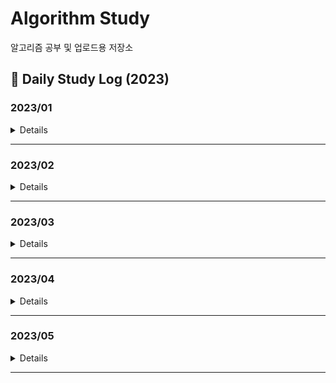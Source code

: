 # Algorithm Study
알고리즘 공부 및 업로드용 저장소

## 📖 Daily Study Log (2023)

### 2023/01
<details value="Details">
  <summary>Details</summary>
  <div markdown="1">
    
  |Date|#|Title|Solution|Remarks|
  |:--:|:--:|:--:|:--:|:--:|
  |23/01/01|BOJ 1669|[멍멍이 쓰다듬기](https://github.com/clap-0/algorithm_study/blob/main/Sources/BOJ/1669_%EB%A9%8D%EB%A9%8D%EC%9D%B4%EC%93%B0%EB%8B%A4%EB%93%AC%EA%B8%B0.cpp)|수학||
  |23/01/02|BOJ 21317|[징검다리 건너기](https://github.com/clap-0/algorithm_study/blob/main/Sources/BOJ/21317_%EC%A7%95%EA%B2%80%EB%8B%A4%EB%A6%AC%EA%B1%B4%EB%84%88%EA%B8%B0.cpp)|DP||
  |23/01/03|BOJ 1069|[집으로](https://github.com/clap-0/algorithm_study/blob/main/Sources/BOJ/1069_%EC%A7%91%EC%9C%BC%EB%A1%9C.cpp)|수학/기하학|애드 혹|
  |23/01/04|BOJ 2420|[사파리월드](https://github.com/clap-0/algorithm_study/blob/main/Sources/BOJ/2420_%EC%82%AC%ED%8C%8C%EB%A6%AC%EC%9B%94%EB%93%9C.cpp)|수학||
  |23/01/05|BOJ 1326|[폴짝폴짝](https://github.com/clap-0/algorithm_study/blob/main/Sources/BOJ/1326_%ED%8F%B4%EC%A7%9D%ED%8F%B4%EC%A7%9D.cpp)|BFS||
  |23/01/06|BOJ 2231|[분해합](https://github.com/clap-0/algorithm_study/blob/main/Sources/BOJ/2231_%EB%B6%84%ED%95%B4%ED%95%A9.cpp)|브루트포스||
  |23/01/07|BOJ 1430|[공격](https://github.com/clap-0/algorithm_study/blob/main/Sources/BOJ/1430_%EA%B3%B5%EA%B2%A9.cpp)|BFS||
  |23/01/08|BOJ 1195|[킥다운](https://github.com/clap-0/algorithm_study/blob/main/Sources/BOJ/1195_%ED%82%A5%EB%8B%A4%EC%9A%B4.cpp)|구현/브루트포스||
  |23/01/09|BOJ 1120|[문자열](https://github.com/clap-0/algorithm_study/blob/main/Sources/BOJ/1120_%EB%AC%B8%EC%9E%90%EC%97%B4.cpp)|브루트포스||
  |23/01/10|BOJ 6198|[옥상 정원 꾸미기](https://github.com/clap-0/algorithm_study/blob/main/Sources/BOJ/6198_%EC%98%A5%EC%83%81%EC%A0%95%EC%9B%90%EA%BE%B8%EB%AF%B8%EA%B8%B0.cpp)|스택||
  |23/01/11|BOJ 25711|[인경산](https://github.com/clap-0/algorithm_study/blob/main/Sources/BOJ/25711_%EC%9D%B8%EA%B2%BD%EC%82%B0.cpp)|누적합||
  |23/01/12|BOJ 2418|[단어 격자](https://github.com/clap-0/algorithm_study/blob/main/Sources/BOJ/2418_%EB%8B%A8%EC%96%B4%EA%B2%A9%EC%9E%90.cpp)|DP||
  |23/01/13|BOJ 1212|[8진수 2진수](https://github.com/clap-0/algorithm_study/blob/main/Sources/BOJ/1212_8%EC%A7%84%EC%88%982%EC%A7%84%EC%88%98.cpp)|구현||
  |23/01/14|BOJ 1406|[에디터](https://github.com/clap-0/algorithm_study/blob/main/Sources/BOJ/1406_%EC%97%90%EB%94%94%ED%84%B0.cpp)|스택||
  |23/01/15|BOJ 2942|[퍼거슨과 사과](https://github.com/clap-0/algorithm_study/blob/main/Sources/BOJ/2942_%ED%8D%BC%EA%B1%B0%EC%8A%A8%EA%B3%BC%EC%82%AC%EA%B3%BC.cpp)|수학/유클리드호제법||
  |23/01/16|BOJ 12924|[멋진 쌍](https://github.com/clap-0/algorithm_study/blob/main/Sources/BOJ/12924_%EB%A9%8B%EC%A7%84%EC%8C%8D.cpp)|수학/브루트포스||
  |23/01/17|BOJ 1427|[소트인사이드](https://github.com/clap-0/algorithm_study/blob/main/Sources/BOJ/1427_%EC%86%8C%ED%8A%B8%EC%9D%B8%EC%82%AC%EC%9D%B4%EB%93%9C.cpp)|정렬||
  |23/01/18|BOJ 1712|[손익분기점](https://github.com/clap-0/algorithm_study/blob/main/Sources/BOJ/1712_%EC%86%90%EC%9D%B5%EB%B6%84%EA%B8%B0%EC%A0%90.cpp)|수학||
  |23/01/19|BOJ 4056|[스-스-스도쿠](https://github.com/clap-0/algorithm_study/blob/main/Sources/BOJ/4056_%EC%8A%A4-%EC%8A%A4-%EC%8A%A4%EB%8F%84%EC%BF%A0.cpp)|백트래킹||
  |23/01/20|BOJ 13397|[구간 나누기 2](https://github.com/clap-0/algorithm_study/blob/main/Sources/BOJ/13397_%EA%B5%AC%EA%B0%84%EB%82%98%EB%88%84%EA%B8%B02.cpp)|이분 탐색||
  |23/01/21|BOJ 1302|[베스트셀러](https://github.com/clap-0/algorithm_study/blob/main/Sources/BOJ/1302_%EB%B2%A0%EC%8A%A4%ED%8A%B8%EC%85%80%EB%9F%AC.cpp)|해시/정렬||
  |23/01/22|BOJ 11367|[Report Card Time](https://github.com/clap-0/algorithm_study/blob/main/Sources/BOJ/11367_ReportCardTime.cpp)|구현||
  |23/01/23|BOJ 25314|[코딩은 체육과목 입니다](https://github.com/clap-0/algorithm_study/blob/main/Sources/BOJ/25314_%EC%BD%94%EB%94%A9%EC%9D%80%EC%B2%B4%EC%9C%A1%EA%B3%BC%EB%AA%A9%EC%9E%85%EB%8B%88%EB%8B%A4.cpp)|구현||
  |23/01/24|BOJ 1477|[휴게소 세우기](https://github.com/clap-0/algorithm_study/blob/main/Sources/BOJ/1477_%ED%9C%B4%EA%B2%8C%EC%86%8C%EC%84%B8%EC%9A%B0%EA%B8%B0.cpp)|이분 탐색||
  |23/01/25|BOJ 17951|[흩날리는 시험지 속에서 내 평점이 느껴진거야](https://github.com/clap-0/algorithm_study/blob/main/Sources/BOJ/17951_%ED%9D%A9%EB%82%A0%EB%A6%AC%EB%8A%94%EC%8B%9C%ED%97%98%EC%A7%80%EC%86%8D%EC%97%90%EC%84%9C%EB%82%B4%ED%8F%89%EC%A0%90%EC%9D%B4%EB%8A%90%EA%BB%B4%EC%A7%84%EA%B1%B0%EC%95%BC.cpp)|이분 탐색||
  |23/01/26|BOJ 18877|[Social Distancing](https://github.com/clap-0/algorithm_study/blob/main/Sources/BOJ/18877_SocialDistancing.cpp)|이분 탐색||
  |23/01/27|BOJ 10815|[숫자 카드](https://github.com/clap-0/algorithm_study/blob/main/Sources/BOJ/10815_숫자카드.cpp)|이분 탐색||
  |23/01/28|BOJ 6236|[용돈 관리](https://github.com/clap-0/algorithm_study/blob/main/Sources/BOJ/6236_용돈관리.cpp)|이분 탐색/매개 변수 탐색||
  |23/01/29|BOJ 6209|[제자리 멀리뛰기](https://github.com/clap-0/algorithm_study/blob/main/Sources/BOJ/6209_제자리멀리뛰기.cpp)|이분 탐색/매개 변수 탐색||
  |23/01/30|BOJ 2776|[암기왕](https://github.com/clap-0/algorithm_study/blob/main/Sources/BOJ/2776_암기왕.cpp)|이분 탐색||
  |23/01/31|BOJ 3151|[합이 0](https://github.com/clap-0/algorithm_study/blob/main/Sources/BOJ/3151_%ED%95%A9%EC%9D%B40.cpp)|두 포인터/정렬||
  
  </div>
</details>

---
  
### 2023/02
<details value="Details">
  <summary>Details</summary>
  <div markdown="1">
    
  |Date|#|Title|Solution|Remarks|
  |:--:|:--:|:--:|:--:|:--:|
  |23/02/01|BOJ 7795|[먹을 것인가 먹힐 것인가](https://github.com/clap-0/algorithm_study/blob/main/Sources/BOJ/7795_먹을것인가먹힐것인가.cpp)|이분 탐색/정렬||
  |23/02/02|BOJ 20444|[색종이와 가위](https://github.com/clap-0/algorithm_study/blob/main/Sources/BOJ/20444_색종이와가위.cpp)|이분 탐색/수학||
  |23/02/03|BOJ 4101|[크냐?](https://github.com/clap-0/algorithm_study/blob/main/Sources/BOJ/4101_크냐%3F.cpp)|구현||
  |23/02/04|BOJ 1110|[더하기 사이클](https://github.com/clap-0/algorithm_study/blob/main/Sources/BOJ/1110_더하기사이클.cpp)|구현||
  |23/02/05|BOJ 16564|[히오스 프로게이머](https://github.com/clap-0/algorithm_study/blob/main/Sources/BOJ/16564_히오스프로게이머.cpp)|이분 탐색/매개 변수 탐색|UPDATE|
  |23/02/06|BOJ 10826|[피보나치 수 4](https://github.com/clap-0/algorithm_study/blob/main/Sources/BOJ/10826_피보나치수4.py)|DP/큰 수 연산|Python|
  |23/02/07|BOJ 14677|[병약한 윤호](https://github.com/clap-0/algorithm_study/blob/main/Sources/BOJ/14677_병약한윤호.cpp)|BFS||
  |23/02/08|BOJ 15573|[채굴](https://github.com/clap-0/algorithm_study/blob/main/Sources/BOJ/15573_채굴.cpp)|그리디/우선순위큐/그래프||
  |23/02/09|BOJ 1384|[메시지](https://github.com/clap-0/algorithm_study/blob/main/Sources/BOJ/1384_메시지.cpp)|구현||
  |23/02/10|BOJ 27310|[:chino_shock:](https://github.com/clap-0/algorithm_study/blob/main/Sources/BOJ/27310_:chino_shock:.cpp)|구현/문자열||
  |23/02/11|BOJ 22342|[계산 로봇](https://github.com/clap-0/algorithm_study/blob/main/Sources/BOJ/22342_계산로봇.cpp)|DP||
  |23/02/12|BOJ 27467|[수학 퀴즈](https://github.com/clap-0/algorithm_study/blob/main/Sources/BOJ/27467_수학퀴즈.cpp)|수학||
  |23/02/13|BOJ 9184|[신나는 함수 실행](https://github.com/clap-0/algorithm_study/blob/main/Sources/BOJ/9184_신나는함수실행.cpp)|DP||
  |23/02/14|BOJ 15991|[1, 2, 3 더하기 6](https://github.com/clap-0/algorithm_study/blob/main/Sources/BOJ/15991_1,2,3더하기6.cpp)|DP||
  |23/02/15|BOJ 25194|[결전의 금요일](https://github.com/clap-0/algorithm_study/blob/main/Sources/BOJ/25194_결전의금요일.cpp)|DP||
  |23/02/16|BOJ 10164|[격자상의 경로](https://github.com/clap-0/algorithm_study/blob/main/Sources/BOJ/10164_격자상의경로.cpp)|DP||
  |23/02/17|BOJ 15990|[1, 2, 3 더하기 5](https://github.com/clap-0/algorithm_study/blob/main/Sources/BOJ/15990_1%2C2%2C3더하기5.cpp)|DP||
  |23/02/19|BOJ 11060|[점프 점프](https://github.com/clap-0/algorithm_study/blob/main/Sources/BOJ/11060_점프점프.cpp)|DP||
  |23/02/21|BOJ 18353|[병사 배치하기](https://github.com/clap-0/algorithm_study/blob/main/Sources/BOJ/18353_병사배치하기.cpp)|DP||

  </div>
</details>

---

### 2023/03
<details value="Details">
  <summary>Details</summary>
  <div markdown="1">
    
  |Date|#|Title|Solution|Remarks|
  |:--:|:--:|:--:|:--:|:--:|
  |23/03/03|BOJ 3046|[R2](https://github.com/clap-0/algorithm_study/blob/main/Sources/BOJ/3046_R2.cpp)|수학/구현||
  |23/03/06|BOJ 1543|[문서 검색](https://github.com/clap-0/algorithm_study/blob/main/Sources/BOJ/1543_문서검색.cpp)|브루트포스/문자열||
  |23/03/07|BOJ 2738|[행렬 덧셈](https://github.com/clap-0/algorithm_study/blob/main/Sources/BOJ/2738_행렬덧셈.cpp)|구현||
  |23/03/08|BOJ 20955|[민서의 응급 수술](https://github.com/clap-0/algorithm_study/blob/main/Sources/BOJ/20955_민서의응급수술.cpp)|분리집합||
  |23/03/09|BOJ 24230|[트리 색칠하기](https://github.com/clap-0/algorithm_study/blob/main/Sources/BOJ/24230_트리색칠하기.cpp)|DFS/트리||
  |23/03/10|BOJ 1595|[북쪽나라의 도로](https://github.com/clap-0/algorithm_study/blob/main/Sources/BOJ/1595_북쪽나라의도로.cpp)|DFS/트리||
  |23/03/12|BOJ 15900|[나무 탈출](https://github.com/clap-0/algorithm_study/blob/main/Sources/BOJ/15900_나무탈출.cpp)|DFS/트리||
  |23/03/14|BOJ 1476|[날짜 계산](https://github.com/clap-0/algorithm_study/blob/main/Sources/BOJ/1476_날짜계산.cpp)|수학/구현||
  |23/03/15|BOJ 5938|[Daisy Chains in the Field](https://github.com/clap-0/algorithm_study/blob/main/Sources/BOJ/5938_DaisyChainsintheField.cpp)|DFS||
  |23/03/17|BOJ 1327|[소트 게임](https://github.com/clap-0/algorithm_study/blob/main/Sources/BOJ/1327_소트게임.cpp)|BFS/해시맵||
  |23/03/18|BOJ 14171|[Cities and States](https://github.com/clap-0/algorithm_study/blob/main/Sources/BOJ/14171_CitiesandStates.cpp)|해싱||
  |23/03/19|BOJ 23057|[도전 숫자왕](https://github.com/clap-0/algorithm_study/blob/main/Sources/BOJ/23057_도전숫자왕.cpp)|브루트포스/해시셋/비트마스킹||
  |23/03/20|BOJ 8393|[합](https://github.com/clap-0/algorithm_study/blob/main/Sources/BOJ/8393_합.cpp)|수학||
  |23/03/21|BOJ 14248|[점프 점프](https://github.com/clap-0/algorithm_study/blob/main/Sources/BOJ/14248_점프점프.cpp)|DFS||
  |23/03/22|BOJ 13565|[침투](https://github.com/clap-0/algorithm_study/blob/main/Sources/BOJ/13565_침투.cpp)|DFS||
  |23/03/23|BOJ 27314|[러키☆한별](https://github.com/clap-0/algorithm_study/blob/main/Sources/BOJ/27314_러키☆한별.cpp)|BFS||
  |23/03/24|BOJ 12018|[Yonsei TOTO](https://github.com/clap-0/algorithm_study/blob/main/Sources/BOJ/12018_YonseiTOTO.cpp)|그리디/정렬||
  |23/03/25|BOJ 2872|[우리집엔 도서관이 있어](https://github.com/clap-0/algorithm_study/blob/main/Sources/BOJ/2872_우리집엔도서관이있어.cpp)|그리디||
  |23/03/26|BOJ 2847|[게임을 만든 동준이](https://github.com/clap-0/algorithm_study/blob/main/Sources/BOJ/2847_게임을만든동준이.cpp)|그리디||
  |23/03/27|BOJ 15881|[Pen Pineapple Apple Pen](https://github.com/clap-0/algorithm_study/blob/main/Sources/BOJ/15881_PenPineappleApplePen.cpp)|그리디||
  |23/03/28|BOJ 2885|[초콜릿 식사](https://github.com/clap-0/algorithm_study/blob/main/Sources/BOJ/2885_초콜릿식사.cpp)|그리디/수학/비트마스킹||
  |23/03/29|BOJ 5545|[최고의 피자](https://github.com/clap-0/algorithm_study/blob/main/Sources/BOJ/5545_최고의피자.cpp)|그리디/정렬||
  |23/03/30|BOJ 16112|[5차 전직](https://github.com/clap-0/algorithm_study/blob/main/Sources/BOJ/16112_5차전직.cpp)|그리디/정렬||
  |23/03/31|BOJ 25418|[정수 a를 k로 만들기](https://github.com/clap-0/algorithm_study/blob/main/Sources/BOJ/25418_정수a를k로만들기.cpp)|그리디||

  </div>
</details>

---

### 2023/04
<details value="Details">
  <summary>Details</summary>
  <div markdown="1">
    
  |Date|#|Title|Solution|Remarks|
  |:--:|:--:|:--:|:--:|:--:|
  |23/04/01|BOJ 20365|[블로그2](https://github.com/clap-0/algorithm_study/blob/main/Sources/BOJ/20365_블로그2.cpp)|그리디/문자열||
  |23/04/02|BOJ 17451|[평행 우주](https://github.com/clap-0/algorithm_study/blob/main/Sources/BOJ/17451_평행우주.cpp)|그리디||
  |23/04/03|BOJ 20186|[수 고르기](https://github.com/clap-0/algorithm_study/blob/main/Sources/BOJ/20186_수고르기.cpp)|그리디/정렬||
  |23/04/04|BOJ 9440|[숫자 더하기](https://github.com/clap-0/algorithm_study/blob/main/Sources/BOJ/9440_숫자더하기.cpp)|그리디/정렬||
  |23/04/05|BOJ 2790|[F7](https://github.com/clap-0/algorithm_study/blob/main/Sources/BOJ/2790_F7.cpp)|그리디/정렬||
  |23/04/06|BOJ 20310|[타노스](https://github.com/clap-0/algorithm_study/blob/main/Sources/BOJ/20310_타노스.cpp)|그리디||
  |23/04/07|BOJ 3213|[피자](https://github.com/clap-0/algorithm_study/blob/main/Sources/BOJ/3213_피자.cpp)|그리디||
  |23/04/08|BOJ 16198|[에너지 모으기](https://github.com/clap-0/algorithm_study/blob/main/Sources/BOJ/16198_에너지모으기.cpp)|브루트포스||
  |23/04/09|BOJ 14720|[우유 축제](https://github.com/clap-0/algorithm_study/blob/main/Sources/BOJ/14720_우유축제.cpp)|구현||
  |23/04/10|BOJ 21313|[문어](https://github.com/clap-0/algorithm_study/blob/main/Sources/BOJ/21313_%EB%AC%B8%EC%96%B4.cpp)|구현||
  |23/04/16|BOJ 25496|[장신구 명장 임스](https://github.com/clap-0/algorithm_study/blob/main/Sources/BOJ/25496_장신구명장임스.cpp)|그리디||
  |23/04/17|BOJ 1969|[DNA](https://github.com/clap-0/algorithm_study/blob/main/Sources/BOJ/1969_DNA.cpp)|그리디/구현||
  |23/04/18|BOJ 20117|[호반우 상인의 이상한 품질 계산법](https://github.com/clap-0/algorithm_study/blob/main/Sources/BOJ/20117_호반우상인의이상한품질계산법.cpp)|그리디/정렬||
  |23/04/19|BOJ 2697|[다음수 구하기](https://github.com/clap-0/algorithm_study/blob/main/Sources/BOJ/2697_다음수구하기.cpp)|그리디||
  |23/04/20|BOJ 27446|[랩실에서 잘 자요](https://github.com/clap-0/algorithm_study/blob/main/Sources/BOJ/27446_랩실에서잘자요.cpp)|그리디||
  |23/04/21|BOJ 16571|[알파 틱택토](https://github.com/clap-0/algorithm_study/blob/main/Sources/BOJ/16571_%EC%95%8C%ED%8C%8C%ED%8B%B1%ED%83%9D%ED%86%A0.cpp)|백트래킹||
  |23/04/22|BOJ 15482|[한글 LCS](https://github.com/clap-0/algorithm_study/blob/main/Sources/BOJ/15482_한글LCS.cpp)|DP/문자열|UTF-8 입력 처리|
  |23/04/23|BOJ 17485|[진우의 달 여행 (Large)](https://github.com/clap-0/algorithm_study/blob/main/Sources/BOJ/17485_진우의달여행(Large).cpp)|DP||
  |23/04/26|BOJ 11034|[캥거루 세마리2](https://github.com/clap-0/algorithm_study/blob/main/Sources/BOJ/11034_캥거루세마리2.cpp)|수학||
  |23/04/27|BOJ 14606|[피자 (Small)](https://github.com/clap-0/algorithm_study/blob/main/Sources/BOJ/14606_피자(Small).cpp)|DP||
  |23/04/29|BOJ 10807|[개수 세기](https://github.com/clap-0/algorithm_study/blob/main/Sources/BOJ/10807_개수세기.cpp)|구현||
  |23/04/30|BOJ 21610|[마법사 상어와 비바라기](https://github.com/clap-0/algorithm_study/blob/main/Sources/BOJ/21610_마법사상어와비바라기.cpp)|구현/시뮬레이션||

  </div>
</details>

---

### 2023/05
<details value="Details">
  <summary>Details</summary>
  <div markdown="1">
    
  |Date|#|Title|Solution|Remarks|
  |:--:|:--:|:--:|:--:|:--:|
  |23/05/01|BOJ 2775|[부녀회장이 될테야](https://github.com/clap-0/algorithm_study/blob/main/Sources/BOJ/2775_부녀회장이될테야.cpp)|DP||
  |23/05/02|BOJ 2744|[대소문자 바꾸기](https://github.com/clap-0/algorithm_study/blob/main/Sources/BOJ/2744_대소문자바꾸기.cpp)|문자열||
  |23/05/03|BOJ 2914|[저작권](https://github.com/clap-0/algorithm_study/blob/main/Sources/BOJ/2914_저작권.cpp)|수학/구현||
  |23/05/04|BOJ 2023|[신기한 소수](https://github.com/clap-0/algorithm_study/blob/main/Sources/BOJ/2023_신기한소수.cpp)|백트래킹/소수판별||
  
  
  </div>
</details>

---
<!--

### 2023/06
<details value="Details">
  <summary>Details</summary>
  <div markdown="1">
    
  |Date|#|Title|Solution|Remarks|
  |:--:|:--:|:--:|:--:|:--:|
  
  </div>
</details>

---

### 2023/07
<details value="Details">
  <summary>Details</summary>
  <div markdown="1">
    
  |Date|#|Title|Solution|Remarks|
  |:--:|:--:|:--:|:--:|:--:|
  
  </div>
</details>

---

### 2023/08
<details value="Details">
  <summary>Details</summary>
  <div markdown="1">
    
  |Date|#|Title|Solution|Remarks|
  |:--:|:--:|:--:|:--:|:--:|
  
  </div>
</details>

---

### 2023/09
<details value="Details">
  <summary>Details</summary>
  <div markdown="1">
    
  |Date|#|Title|Solution|Remarks|
  |:--:|:--:|:--:|:--:|:--:|
  
  </div>
</details>

---

### 2023/10
<details value="Details">
  <summary>Details</summary>
  <div markdown="1">
    
  |Date|#|Title|Solution|Remarks|
  |:--:|:--:|:--:|:--:|:--:|
  
  </div>
</details>

---

### 2023/11
<details value="Details">
  <summary>Details</summary>
  <div markdown="1">
    
  |Date|#|Title|Solution|Remarks|
  |:--:|:--:|:--:|:--:|:--:|
  
  </div>
</details>

---

### 2023/12
<details value="Details">
  <summary>Details</summary>
  <div markdown="1">
    
  |Date|#|Title|Solution|Remarks|
  |:--:|:--:|:--:|:--:|:--:|
  
  </div>
</details>

---
-->
